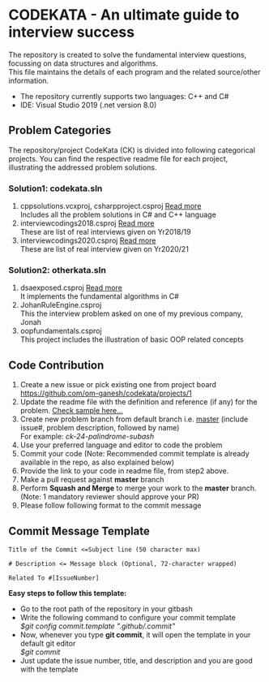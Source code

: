 # CODEKATA - An ultimate guide to interview success
The repository is created to solve the fundamental interview questions, focussing on data structures and algorithms.  
This file maintains the details of each program and the related source/other information.
* The repository currently supports two languages: C++ and C#  
* IDE: Visual Studio 2019 (.net version 8.0)  

## Problem Categories
The repository/project CodeKata (CK) is divided into following categorical projects. You can find the respective readme file for each project, illustrating the addressed problem solutions.  

### Solution1: codekata.sln
1. cppsolutions.vcxproj, csharpproject.csproj [Read more](csharpproject/readme.md)  
	Includes all the problem solutions in C# and C++ language  
2. interviewcodings2018.csproj   [Read more](interviewcodings2018/readme.md)  
	These are list of real interviews given on Yr2018/19
3. interviewcodings2020.csproj   [Read more](interviewcodings2020/readme.md)  
	These are list of real interview given on Yr2020/21


### Solution2: otherkata.sln
1. dsaexposed.csproj  [Read more](dsaexposed/readme.md)  
	It implements the fundamental algorithms in C#
2. JohanRuleEngine.csproj  
	This the interview problem asked on one of my previous company, Jonah
3. oopfundamentals.csproj  
	This project includes the illustration of basic OOP related concepts  


## Code Contribution

1. Create a new issue or pick existing one from project board  https://github.com/om-ganesh/codekata/projects/1
2. Update the readme file with the definition and reference (if any) for the problem. [Check sample here...](readme-cat1.md)
3. Create new problem branch from default branch i.e. [master](https://github.com/om-ganesh/codekata/commits/master) (include issue#, problem description, followed by name)  
For example: _ck-24-palindrome-subash_  
4. Use your preferred language and editor to code the problem  
5. Commit your code (Note: Recommended commit template is already available in the repo, as also explained below)  
6. Provide the link to your code in readme file, from step2 above.
7. Make a pull request against **master** branch
8. Perform **Squash and Merge** to merge your work to the **master** branch. (Note: 1 mandatory reviewer should approve your PR)  
9. Please follow following format to the commit message  


## Commit Message Template  
```
Title of the Commit <=Subject line (50 character max)

# Description <= Message block (Optional, 72-character wrapped)

Related To #[IssueNumber]  
```
**Easy steps to follow this template:**   
- Go to the root path of the repository in your gitbash  
- Write the following command to configure your commit template  
_$git config commit.template ".github/.commit"_  
- Now, whenever you type **git commit**, it will open the template in your default git editor  
_$git commit_ 
- Just update the issue number, title, and description  and you are good with the template  